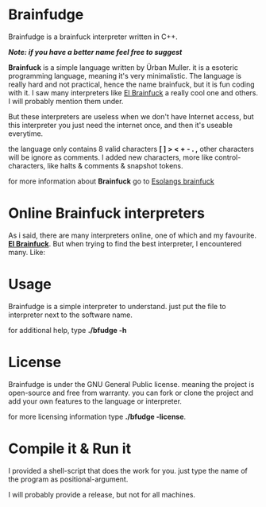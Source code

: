 # Brainfudge
Brainfudge is a brainfuck interpreter written in C++.


***Note: if you have a better name feel free to suggest***


**Brainfuck** is a simple language written by Ürban Muller. it is a esoteric programming language, meaning it's very minimalistic. The language is really hard and not practical, hence the name brainfuck, but it is fun coding with it. 
I saw many interpreters like <a href="copy.sh/brainfuck">El Brainfuck</a> a really cool one and others. I will probably mention them under.

But these interpreters are useless when we don't have Internet access, but this interpreter you just need the internet once, and then it's useable everytime.

the language only contains 8 valid characters **[ ] > < + - . ,** other characters 
will be ignore as comments. I added new characters, more like control-characters, 
like halts & comments & snapshot tokens.

for more information about **Brainfuck** go to <a href="https://esolangs.org/wiki/Brainfuck">Esolangs brainfuck</a>

# Online Brainfuck interpreters 

As i said, there are many interpreters online, one of which and my favourite. 
**<a href="copy.sh/brainfuck">El Brainfuck</a>**. 
But when trying to find the best interpreter, I encountered many. Like: 


# Usage 
Brainfudge is a simple interpreter to understand.
just put the file to interpreter next to the software name. 

for additional help, type **./bfudge -h**

# License 
Brainfudge is under the GNU General Public license. 
meaning the project is open-source and free from warranty. you can fork 
or clone the project and add your own features to the language or interpreter.

for more licensing information type **./bfudge -license**.

# Compile it & Run it
I provided a shell-script that does the work for you. 
just type the name of the program as positional-argument.

I will probably provide a release, but not for all machines.